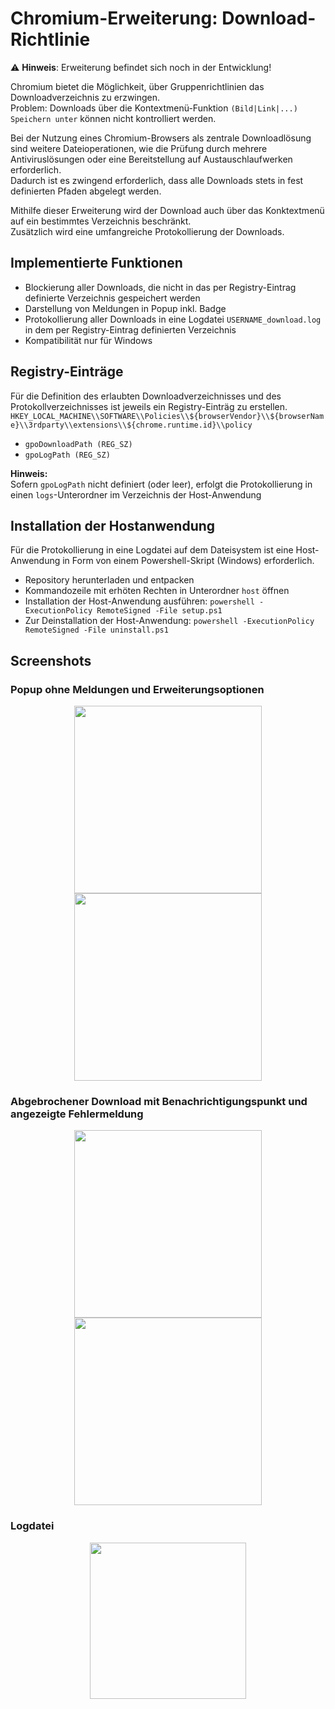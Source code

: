 # Chromium-Erweiterung: Download-Richtlinie

:warning: **Hinweis**: Erweiterung befindet sich noch in der Entwicklung!

Chromium bietet die Möglichkeit, über Gruppenrichtlinien das Downloadverzeichnis zu erzwingen.<br>Problem: Downloads über die Kontextmenü-Funktion `(Bild|Link|...) Speichern unter` können nicht kontrolliert werden.

Bei der Nutzung eines Chromium-Browsers als zentrale Downloadlösung sind weitere Dateioperationen, wie die Prüfung durch mehrere Antiviruslösungen oder eine Bereitstellung auf Austauschlaufwerken erforderlich.<br>Dadurch ist es zwingend erforderlich, dass alle Downloads stets in fest definierten Pfaden abgelegt werden.

Mithilfe dieser Erweiterung wird der Download auch über das Konktextmenü auf ein bestimmtes Verzeichnis beschränkt.<br>Zusätzlich wird eine umfangreiche Protokollierung der Downloads.

## Implementierte Funktionen
 - Blockierung aller Downloads, die nicht in das per Registry-Eintrag definierte Verzeichnis gespeichert werden
 - Darstellung von Meldungen in Popup inkl. Badge
 - Protokollierung aller Downloads in eine Logdatei `USERNAME_download.log` in dem per Registry-Eintrag definierten Verzeichnis
 - Kompatibilität nur für Windows

## Registry-Einträge
Für die Definition des erlaubten Downloadverzeichnisses und des Protokollverzeichnisses ist jeweils ein Registry-Einträg zu erstellen.<br>
`HKEY_LOCAL_MACHINE\\SOFTWARE\\Policies\\${browserVendor}\\${browserName}\\3rdparty\\extensions\\${chrome.runtime.id}\\policy`
 - `gpoDownloadPath (REG_SZ)`
 - `gpoLogPath (REG_SZ)`

**Hinweis:**<br>
Sofern `gpoLogPath` nicht definiert (oder leer), erfolgt die Protokollierung in einen `logs`-Unterordner im Verzeichnis der Host-Anwendung
 
## Installation der Hostanwendung
Für die Protokollierung in eine Logdatei auf dem Dateisystem ist eine Host-Anwendung in Form von einem Powershell-Skript (Windows) erforderlich.
- Repository herunterladen und entpacken
- Kommandozeile mit erhöten Rechten in Unterordner `host` öffnen
- Installation der Host-Anwendung ausführen: `powershell -ExecutionPolicy RemoteSigned -File setup.ps1`
- Zur Deinstallation der Host-Anwendung: `powershell -ExecutionPolicy RemoteSigned -File uninstall.ps1`

## Screenshots
### Popup ohne Meldungen und Erweiterungsoptionen
<p align="center">
 <img src="https://github.com/KNGP14/chromium-download-policy/blob/master/media/prev_no-messages.png" height="300px">
 <img src="https://github.com/KNGP14/chromium-download-policy/blob/master/media/prev_options-page.png" height="300px">
</p>

### Abgebrochener Download mit Benachrichtigungspunkt und angezeigte Fehlermeldung
<p align="center">
 <img src="https://github.com/KNGP14/chromium-download-policy/blob/master/media/prev_cancled-download-and-badge.png" height="300px">
 <img src="https://github.com/KNGP14/chromium-download-policy/blob/master/media/prev_cancled-download-message.png" height="300px">
</p>

### Logdatei
<p align="center">
 <img src="https://github.com/KNGP14/chromium-download-policy/blob/master/media/prev_logfile.png" height="250px">
</p>
